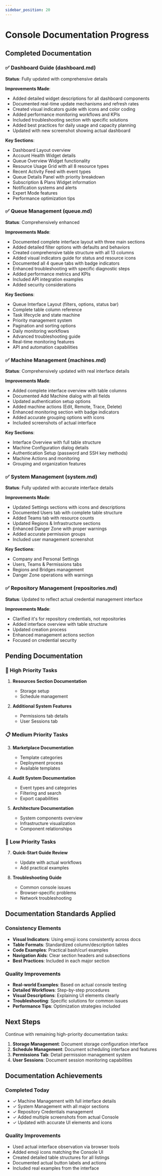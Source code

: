 ```yaml
---
sidebar_position: 20
---
```


# Console Documentation Progress

## Completed Documentation

### ✅ Dashboard Guide (dashboard.md)
**Status**: Fully updated with comprehensive details

**Improvements Made**:
- Added detailed widget descriptions for all dashboard components
- Documented real-time update mechanisms and refresh rates
- Created visual indicators guide with icons and color coding
- Added performance monitoring workflows and KPIs
- Included troubleshooting section with specific solutions
- Added best practices for daily usage and capacity planning
- Updated with new screenshot showing actual dashboard

**Key Sections**:
- Dashboard Layout overview
- Account Health Widget details
- Queue Overview Widget functionality
- Resource Usage Grid with all 8 resource types
- Recent Activity Feed with event types
- Queue Details Panel with priority breakdown
- Subscription & Plans Widget information
- Notification systems and alerts
- Expert Mode features
- Performance optimization tips

### ✅ Queue Management (queue.md) 
**Status**: Comprehensively enhanced

**Improvements Made**:
- Documented complete interface layout with three main sections
- Added detailed filter options with defaults and behaviors
- Created comprehensive table structure with all 13 columns
- Added visual indicators guide for status and resource icons
- Documented all 4 queue tabs with badge indicators
- Enhanced troubleshooting with specific diagnostic steps
- Added performance metrics and KPIs
- Included API integration examples
- Added security considerations

**Key Sections**:
- Queue Interface Layout (filters, options, status bar)
- Complete table column reference
- Task lifecycle and state machine
- Priority management system
- Pagination and sorting options
- Daily monitoring workflows
- Advanced troubleshooting guide
- Real-time monitoring features
- API and automation capabilities

### ✅ Machine Management (machines.md)
**Status**: Comprehensively updated with real interface details

**Improvements Made**:
- Added complete interface overview with table columns
- Documented Add Machine dialog with all fields
- Updated authentication setup options
- Added machine actions (Edit, Remote, Trace, Delete)
- Enhanced monitoring section with badge indicators
- Added accurate grouping options with icons
- Included screenshots of actual interface

**Key Sections**:
- Interface Overview with full table structure
- Machine Configuration dialog details
- Authentication Setup (password and SSH key methods)
- Machine Actions and monitoring
- Grouping and organization features

### ✅ System Management (system.md)
**Status**: Fully updated with accurate interface details

**Improvements Made**:
- Updated Settings sections with icons and descriptions
- Documented Users tab with complete table structure
- Added Teams tab with resource counts
- Updated Regions & Infrastructure sections
- Enhanced Danger Zone with proper warnings
- Added accurate permission groups
- Included user management screenshot

**Key Sections**:
- Company and Personal Settings
- Users, Teams & Permissions tabs
- Regions and Bridges management
- Danger Zone operations with warnings

### ✅ Repository Management (repositories.md)
**Status**: Updated to reflect actual credential management interface

**Improvements Made**:
- Clarified it's for repository credentials, not repositories
- Added interface overview with table structure
- Updated creation process
- Enhanced management actions section
- Focused on credential security

## Pending Documentation

### 🔄 High Priority Tasks

1. **Resources Section Documentation**
   - Storage setup
   - Schedule management

2. **Additional System Features**
   - Permissions tab details
   - User Sessions tab

### 📋 Medium Priority Tasks

3. **Marketplace Documentation**
   - Template categories
   - Deployment process
   - Available templates

4. **Audit System Documentation**
   - Event types and categories
   - Filtering and search
   - Export capabilities

5. **Architecture Documentation**
   - System components overview
   - Infrastructure visualization
   - Component relationships

### 📝 Low Priority Tasks

7. **Quick-Start Guide Review**
   - Update with actual workflows
   - Add practical examples

8. **Troubleshooting Guide**
   - Common console issues
   - Browser-specific problems
   - Network troubleshooting

## Documentation Standards Applied

### Consistency Elements
- **Visual Indicators**: Using emoji icons consistently across docs
- **Table Formats**: Standardized column/description tables
- **Code Examples**: Practical bash/curl examples
- **Navigation Aids**: Clear section headers and subsections
- **Best Practices**: Included in each major section

### Quality Improvements
- **Real-world Examples**: Based on actual console testing
- **Detailed Workflows**: Step-by-step procedures
- **Visual Descriptions**: Explaining UI elements clearly
- **Troubleshooting**: Specific solutions for common issues
- **Performance Tips**: Optimization strategies included

## Next Steps

Continue with remaining high-priority documentation tasks:
1. **Storage Management**: Document storage configuration interface
2. **Schedule Management**: Document scheduling interface and features
3. **Permissions Tab**: Detail permission management system
4. **User Sessions**: Document session monitoring capabilities

## Documentation Achievements

### Completed Today
- ✓ Machine Management with full interface details
- ✓ System Management with all major sections
- ✓ Repository Credentials management
- ✓ Added multiple screenshots from actual Console
- ✓ Updated with accurate UI elements and icons

### Quality Improvements
- Used actual interface observation via browser tools
- Added emoji icons matching the Console UI
- Created detailed table structures for all listings
- Documented actual button labels and actions
- Included real examples from the interface